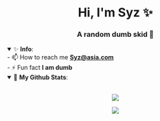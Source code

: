 <h1 align="center">Hi, I'm Syz ✨</h1>

<h3 align="center">A random dumb skid 💸</h3>
<details open>
 <summary> ✨ <b>Info</b>: </summary>
- 📫 How to reach me <a href="mailto:Syz@asia.com"><b>Syz@asia.com</b></a>
<br>- ⚡ Fun fact <b>I am dumb</b>
</details>

<details open>
 <summary> 💸 <b>My Github Stats</b>: </summary>
<br>
<p align = "center">
  <img src = "https://github-stats-51zyiojh0.vercel.app/api?username=k6d&bg_color=00000000&title_color=ff6e96&text_color=A5A5B6&hide_border=true&show_icons=false">
</p>

<p align = "center">
  <img src = "https://discord.c99.nl/widget/theme-4/770165136278683668.png">
 </p>
</details>
